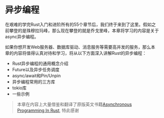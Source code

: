 # 异步编程
在艰难的学完Rust入门和进阶所有的55个章节后，我们终于来到了这里。假如之前攀登的是珠穆拉玛峰，那么现在攀登的就是乔戈里峰，本章将学习的内容是关于async异步编程。

如果你想开发Web服务器、数据库驱动、消息服务等需要高并发的服务，那么本章的内容将值得认真对待和学习，将从以下方面深入讲解Rust的异步编程：

- Rust异步编程的通用概念介绍
- Future以及异步任务调度
- async/await和Pin/Unpin
- 异步编程常用的三方库
- tokio库
- 一些示例

> 本章在内容上大量借鉴和翻译了原版英文书籍[Asynchronous Programming In Rust](https://rust-lang.github.io/async-book/01_getting_started/01_chapter.html), 特此感谢


